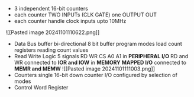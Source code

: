 - 3 independent 16-bit counters
- each counter TWO INPUTs (CLK GATE)
  one OUTPUT OUT
- each counter handle clock inputs upto 10MHz

![[Pasted image 20241101110622.png]]

- Data Bus buffer
	  bi-directional 8 bit buffer
		  program modes
		  load count registers
		  reading count values
- Read Write Logic
	  5 signals RD WR CS A0 A1 
	  in **PERIPHERAL I/O** RD and WR connected to **IOR and IOW**
	  in **MEMORY MAPPED I/O** connected to **MEMR and MEMW**
	  ![[Pasted image 20241101111003.png]]
- Counters 
	  single 16-bit down counter
	  I/O configured by selection of modes
- Control Word Register
	  

